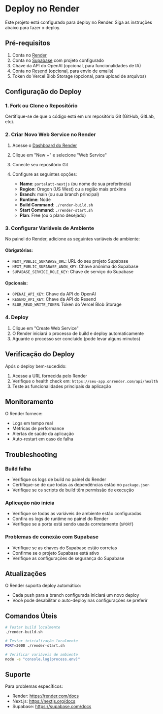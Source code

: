 # Deploy no Render

Este projeto está configurado para deploy no Render. Siga as instruções abaixo para fazer o deploy.

## Pré-requisitos

1. Conta no [Render](https://render.com)
2. Conta no [Supabase](https://supabase.com) com projeto configurado
3. Chave da API do OpenAI (opcional, para funcionalidades de IA)
4. Conta no [Resend](https://resend.com) (opcional, para envio de emails)
5. Token do Vercel Blob Storage (opcional, para upload de arquivos)

## Configuração do Deploy

### 1. Fork ou Clone o Repositório

Certifique-se de que o código está em um repositório Git (GitHub, GitLab, etc).

### 2. Criar Novo Web Service no Render

1. Acesse o [Dashboard do Render](https://dashboard.render.com)
2. Clique em "New +" e selecione "Web Service"
3. Conecte seu repositório Git
4. Configure as seguintes opções:

   - **Name**: `portalatt-nextjs` (ou nome de sua preferência)
   - **Region**: Oregon (US West) ou a região mais próxima
   - **Branch**: main (ou sua branch principal)
   - **Runtime**: Node
   - **Build Command**: `./render-build.sh`
   - **Start Command**: `./render-start.sh`
   - **Plan**: Free (ou o plano desejado)

### 3. Configurar Variáveis de Ambiente

No painel do Render, adicione as seguintes variáveis de ambiente:

#### Obrigatórias:
- `NEXT_PUBLIC_SUPABASE_URL`: URL do seu projeto Supabase
- `NEXT_PUBLIC_SUPABASE_ANON_KEY`: Chave anônima do Supabase
- `SUPABASE_SERVICE_ROLE_KEY`: Chave de serviço do Supabase

#### Opcionais:
- `OPENAI_API_KEY`: Chave da API do OpenAI
- `RESEND_API_KEY`: Chave da API do Resend
- `BLOB_READ_WRITE_TOKEN`: Token do Vercel Blob Storage

### 4. Deploy

1. Clique em "Create Web Service"
2. O Render iniciará o processo de build e deploy automaticamente
3. Aguarde o processo ser concluído (pode levar alguns minutos)

## Verificação do Deploy

Após o deploy bem-sucedido:

1. Acesse a URL fornecida pelo Render
2. Verifique o health check em: `https://seu-app.onrender.com/api/health`
3. Teste as funcionalidades principais da aplicação

## Monitoramento

O Render fornece:
- Logs em tempo real
- Métricas de performance
- Alertas de saúde da aplicação
- Auto-restart em caso de falha

## Troubleshooting

### Build falha
- Verifique os logs de build no painel do Render
- Certifique-se de que todas as dependências estão no `package.json`
- Verifique se os scripts de build têm permissão de execução

### Aplicação não inicia
- Verifique se todas as variáveis de ambiente estão configuradas
- Confira os logs de runtime no painel do Render
- Verifique se a porta está sendo usada corretamente (`$PORT`)

### Problemas de conexão com Supabase
- Verifique se as chaves do Supabase estão corretas
- Confirme se o projeto Supabase está ativo
- Verifique as configurações de segurança do Supabase

## Atualizações

O Render suporta deploy automático:
- Cada push para a branch configurada iniciará um novo deploy
- Você pode desabilitar o auto-deploy nas configurações se preferir

## Comandos Úteis

```bash
# Testar build localmente
./render-build.sh

# Testar inicialização localmente
PORT=3000 ./render-start.sh

# Verificar variáveis de ambiente
node -e "console.log(process.env)"
```

## Suporte

Para problemas específicos:
- Render: https://render.com/docs
- Next.js: https://nextjs.org/docs
- Supabase: https://supabase.com/docs